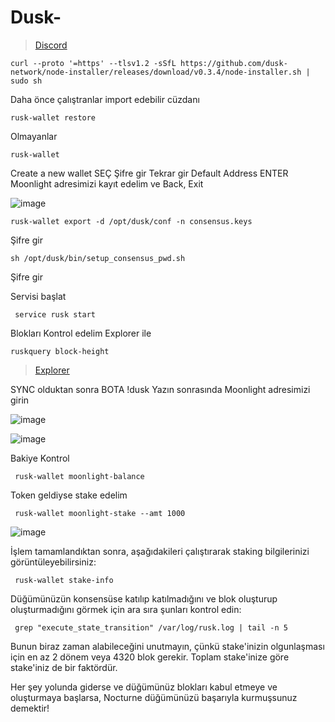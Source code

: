 # Dusk-

  > [Discord](https://discord.gg/vCarS52J)


    curl --proto '=https' --tlsv1.2 -sSfL https://github.com/dusk-network/node-installer/releases/download/v0.3.4/node-installer.sh | sudo sh


Daha önce çalıştranlar  import edebilir cüzdanı
    
    rusk-wallet restore

Olmayanlar

    rusk-wallet  
 Create a new wallet SEÇ
 Şifre gir 
 Tekrar gir
 Default Address ENTER
 Moonlight adresimizi kayıt edelim ve Back, Exit

![image](https://github.com/user-attachments/assets/11df5874-a525-4bed-be63-71bfb2c88c1b)

    rusk-wallet export -d /opt/dusk/conf -n consensus.keys
 
 Şifre gir 
 
    sh /opt/dusk/bin/setup_consensus_pwd.sh
 
 Şifre gir 

 Servisi başlat

     service rusk start


 
 Blokları Kontrol edelim Explorer ile

    ruskquery block-height

 > [Explorer](https://apps.dusk.network/explorer/)

SYNC olduktan sonra BOTA !dusk Yazın sonrasında Moonlight adresimizi girin

![image](https://github.com/user-attachments/assets/8c5d5347-2400-4fef-baca-8496c9117b6a)

![image](https://github.com/user-attachments/assets/870b3845-7c24-4896-acfe-80d9f0b8e596)

Bakiye Kontrol

     rusk-wallet moonlight-balance
 
Token geldiyse stake edelim

     rusk-wallet moonlight-stake --amt 1000

![image](https://github.com/user-attachments/assets/7cb5c82d-cd64-4292-a86e-1d3eeddfdfaa)

İşlem tamamlandıktan sonra, aşağıdakileri çalıştırarak staking bilgilerinizi görüntüleyebilirsiniz:

     rusk-wallet stake-info

Düğümünüzün konsensüse katılıp katılmadığını ve blok oluşturup oluşturmadığını görmek için ara sıra şunları kontrol edin:

     grep "execute_state_transition" /var/log/rusk.log | tail -n 5

Bunun biraz zaman alabileceğini unutmayın, çünkü stake'inizin olgunlaşması için en az 2 dönem veya 4320 blok gerekir. Toplam stake'inize göre stake'iniz de bir faktördür.

Her şey yolunda giderse ve düğümünüz blokları kabul etmeye ve oluşturmaya başlarsa, Nocturne düğümünüzü başarıyla kurmuşsunuz demektir!


